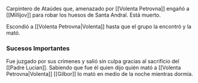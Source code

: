 
Carpintero de Ataúdes que, amenazado por [[Volenta Petrovna]] engañó a [[Millijov]] para robar los huesos de Santa Andral. Está muerto.

Escondió a [[Volenta Petrovna|Volenta]] hasta que el grupo la encontró y la mató.

### Sucesos Importantes

Fue juzgado por sus crímenes y salió sin culpa gracias al sacrificio del [[Padre Lucian]]. 
Sabiendo que fue él quien dijo quién mató a [[Volenta Petrovna|Volenta]] [[Gilbor]] lo mató en medio de la noche mientras dormía.
